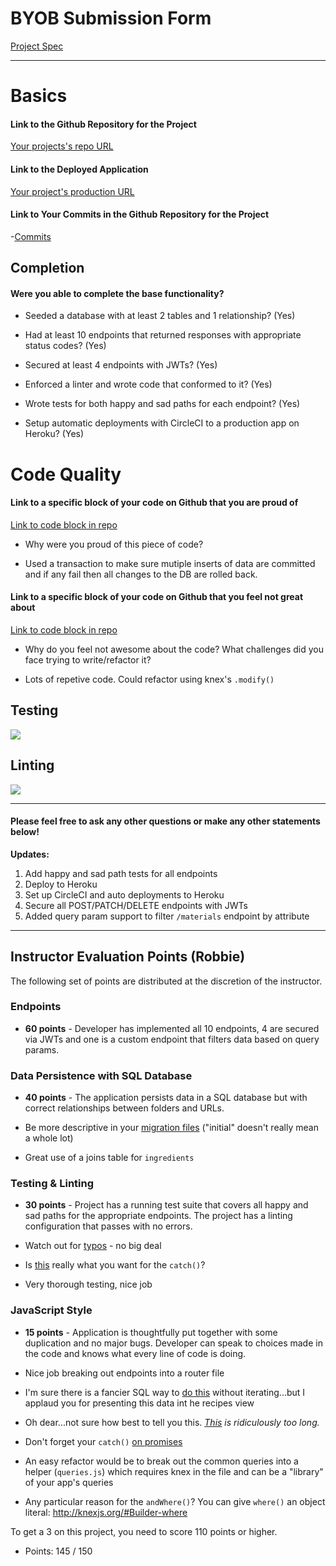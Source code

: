 # BYOB Submission Form

[Project Spec](http://frontend.turing.io/projects/build-your-own-backend.html)

------

# Basics

#### Link to the Github Repository for the Project
[Your projects's repo URL](https://github.com/esayler/byob)

#### Link to the Deployed Application
[Your project's production URL](https://zelda-recipes.herokuapp.com/)

#### Link to Your Commits in the Github Repository for the Project

-[Commits](https://github.com/esayler/byob/commits/master)

## Completion

#### Were you able to complete the base functionality?

* Seeded a database with at least 2 tables and 1 relationship?
(Yes)

* Had at least 10 endpoints that returned responses with appropriate status codes?
(Yes)

* Secured at least 4 endpoints with JWTs?
(Yes)

* Enforced a linter and wrote code that conformed to it?
(Yes)

* Wrote tests for both happy and sad paths for each endpoint?
(Yes)

* Setup automatic deployments with CircleCI to a production app on Heroku?
(Yes)

# Code Quality

#### Link to a specific block of your code on Github that you are proud of
[Link to code block in repo](https://github.com/esayler/byob/blob/master/server/router.js#L254)

* Why were you proud of this piece of code?
- Used a transaction to make sure mutiple inserts of data are committed and if any fail then all changes to the DB are rolled back.

#### Link to a specific block of your code on Github that you feel not great about
[Link to code block in repo](https://github.com/esayler/byob/blob/master/server/router.js#L302)

* Why do you feel not awesome about the code? What challenges did you face trying to write/refactor it?

- Lots of repetive code. Could refactor using knex's `.modify()` 

## Testing

![](http://i.imgur.com/2wUjAPK.png)

## Linting

![](http://i.imgur.com/wLHR6bb.png)

-----

#### Please feel free to ask any other questions or make any other statements below!

**Updates:**

1. Add happy and sad path tests for all endpoints
2. Deploy to Heroku
3. Set up CircleCI and auto deployments to Heroku
4. Secure all POST/PATCH/DELETE endpoints with JWTs
5. Added query param support to filter `/materials` endpoint by attribute


-----

## Instructor Evaluation Points (Robbie)

The following set of points are distributed at the discretion of the instructor.

### Endpoints

* **60 points** - Developer has implemented all 10 endpoints, 4 are secured via JWTs and one is a custom endpoint that filters data based on query params.

### Data Persistence with SQL Database

* **40 points** - The application persists data in a SQL database but with correct relationships between folders and URLs.

* Be more descriptive in your [migration files](https://github.com/esayler/byob/blob/master/db/migrations/20170517115622_initial.js) ("initial" doesn't really mean a whole lot)
* Great use of a joins table for `ingredients`

### Testing & Linting

* **30 points** - Project has a running test suite that covers all happy and sad paths for the appropriate endpoints. The project has a linting configuration that passes with no errors.

* Watch out for [typos](https://github.com/esayler/byob/blob/master/test/server.spec.js#L242) - no big deal
* Is [this](https://github.com/esayler/byob/blob/master/test/server.spec.js#L250) really what you want for the `catch()`?
* Very thorough testing, nice job

### JavaScript Style

* **15 points** - Application is thoughtfully put together with some duplication and no major bugs. Developer can speak to choices made in the code and knows what every line of code is doing.

* Nice job breaking out endpoints into a router file
* I'm sure there is a fancier SQL way to [do this](https://github.com/esayler/byob/blob/master/server/router.js#L125) without iterating...but I applaud you for presenting this data int he recipes view
* Oh dear...not sure how best to tell you this. _[This](https://github.com/esayler/byob/blob/master/server/router.js#L410-L578) is ridiculously too long._
* Don't forget your `catch()` [on promises](https://github.com/esayler/byob/blob/master/server/router.js#L151)
* An easy refactor would be to break out the common queries into a helper (`queries.js`) which requires knex in the file and can be a "library" of your app's queries
* Any particular reason for the `andWhere()`? You can give `where()` an object literal: http://knexjs.org/#Builder-where

To get a 3 on this project, you need to score 110 points or higher.

- Points: 145 / 150